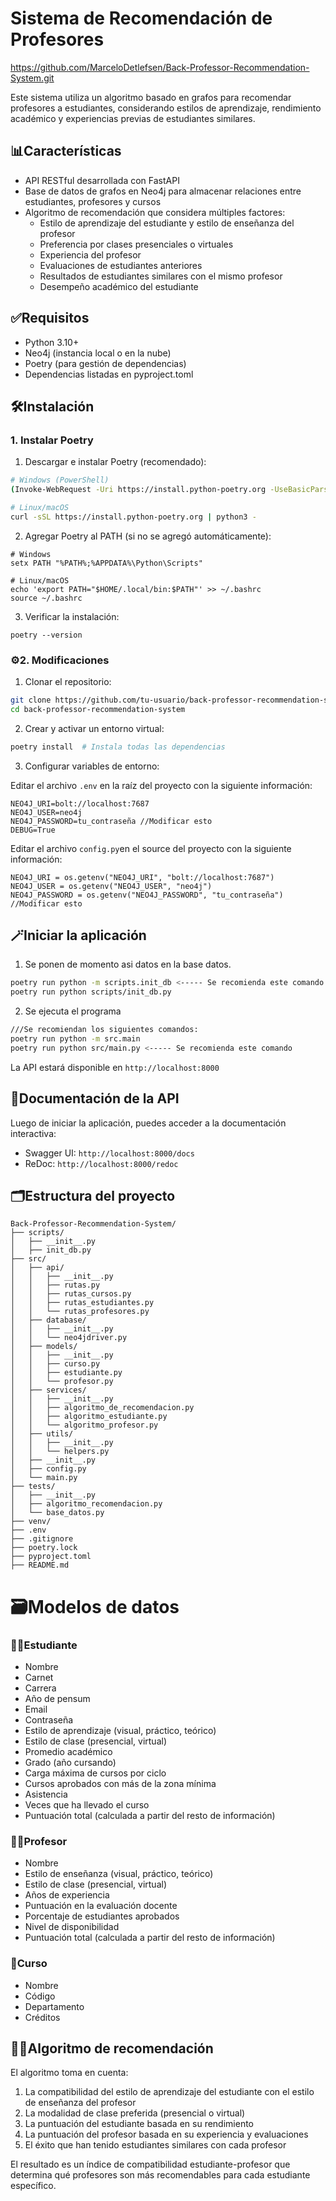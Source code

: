 # Sistema de Recomendación de Profesores
https://github.com/MarceloDetlefsen/Back-Professor-Recommendation-System.git

Este sistema utiliza un algoritmo basado en grafos para recomendar profesores a estudiantes, considerando estilos de aprendizaje, rendimiento académico y experiencias previas de estudiantes similares.

## 📊Características

- API RESTful desarrollada con FastAPI
- Base de datos de grafos en Neo4j para almacenar relaciones entre estudiantes, profesores y cursos
- Algoritmo de recomendación que considera múltiples factores:
  - Estilo de aprendizaje del estudiante y estilo de enseñanza del profesor
  - Preferencia por clases presenciales o virtuales
  - Experiencia del profesor
  - Evaluaciones de estudiantes anteriores
  - Resultados de estudiantes similares con el mismo profesor
  - Desempeño académico del estudiante

## ✅Requisitos

- Python 3.10+
- Neo4j (instancia local o en la nube)
- Poetry (para gestión de dependencias)
- Dependencias listadas en pyproject.toml

## 🛠️Instalación

### 1. Instalar Poetry

1. Descargar e instalar Poetry (recomendado):
```bash
# Windows (PowerShell)
(Invoke-WebRequest -Uri https://install.python-poetry.org -UseBasicParsing).Content | python -

# Linux/macOS
curl -sSL https://install.python-poetry.org | python3 -
```

2. Agregar Poetry al PATH (si no se agregó automáticamente):
```
# Windows
setx PATH "%PATH%;%APPDATA%\Python\Scripts"

# Linux/macOS
echo 'export PATH="$HOME/.local/bin:$PATH"' >> ~/.bashrc
source ~/.bashrc
```

3. Verificar la instalación:
```
poetry --version
```

### ⚙️2. Modificaciones

1. Clonar el repositorio:
```bash
git clone https://github.com/tu-usuario/back-professor-recommendation-system.git
cd back-professor-recommendation-system
```

2. Crear y activar un entorno virtual:
```bash
poetry install  # Instala todas las dependencias
```

3. Configurar variables de entorno:

Editar el archivo `.env` en la raíz del proyecto con la siguiente información:
   ```
   NEO4J_URI=bolt://localhost:7687
   NEO4J_USER=neo4j
   NEO4J_PASSWORD=tu_contraseña //Modificar esto
   DEBUG=True
   ```

Editar el archivo `config.py`en el source del proyecto con la siguiente información:
   ```
  NEO4J_URI = os.getenv("NEO4J_URI", "bolt://localhost:7687")
  NEO4J_USER = os.getenv("NEO4J_USER", "neo4j")
  NEO4J_PASSWORD = os.getenv("NEO4J_PASSWORD", "tu_contraseña") //Modificar esto
  ```

## 🪄Iniciar la aplicación

1. Se ponen de momento asi datos en la base datos.
```bash
poetry run python -m scripts.init_db <----- Se recomienda este comando
poetry run python scripts/init_db.py 
```

2. Se ejecuta el programa
```bash
///Se recomiendan los siguientes comandos:
poetry run python -m src.main
poetry run python src/main.py <----- Se recomienda este comando
```

La API estará disponible en `http://localhost:8000`

## 📄Documentación de la API

Luego de iniciar la aplicación, puedes acceder a la documentación interactiva:

- Swagger UI: `http://localhost:8000/docs`
- ReDoc: `http://localhost:8000/redoc`

## 🗂️Estructura del proyecto

```
Back-Professor-Recommendation-System/
├── scripts/
│   ├── __init__.py
│   ├── init_db.py
├── src/
│   ├── api/
│   │   ├── __init__.py
│   │   ├── rutas.py
│   │   ├── rutas_cursos.py
│   │   ├── rutas_estudiantes.py
│   │   └── rutas_profesores.py
│   ├── database/
│   │   ├── __init__.py
│   │   └── neo4jdriver.py
│   ├── models/
│   │   ├── __init__.py
│   │   ├── curso.py
│   │   ├── estudiante.py
│   │   └── profesor.py
│   ├── services/
│   │   ├── __init__.py
│   │   ├── algoritmo_de_recomendacion.py
│   │   ├── algoritmo_estudiante.py
│   │   └── algoritmo_profesor.py
│   ├── utils/
│   │   ├── __init__.py
│   │   └── helpers.py
│   ├── __init__.py
│   ├── config.py
│   └── main.py
├── tests/
│   ├── __init__.py
│   ├── algoritmo_recomendacion.py
│   └── base_datos.py
├── venv/
├── .env
├── .gitignore
├── poetry.lock
├── pyproject.toml
├── README.md
```

# 🗃️Modelos de datos

### 🧑‍🎓Estudiante
- Nombre
- Carnet
- Carrera
- Año de pensum
- Email
- Contraseña
- Estilo de aprendizaje (visual, práctico, teórico)
- Estilo de clase (presencial, virtual)
- Promedio académico
- Grado (año cursando)
- Carga máxima de cursos por ciclo
- Cursos aprobados con más de la zona mínima
- Asistencia
- Veces que ha llevado el curso
- Puntuación total (calculada a partir del resto de información)

### 🧑‍🏫Profesor
- Nombre
- Estilo de enseñanza (visual, práctico, teórico)
- Estilo de clase (presencial, virtual)
- Años de experiencia
- Puntuación en la evaluación docente
- Porcentaje de estudiantes aprobados
- Nivel de disponibilidad
- Puntuación total (calculada a partir del resto de información)

### 📒Curso
- Nombre
- Código
- Departamento
- Créditos

## 🧠🔁Algoritmo de recomendación

El algoritmo toma en cuenta:
1. La compatibilidad del estilo de aprendizaje del estudiante con el estilo de enseñanza del profesor
2. La modalidad de clase preferida (presencial o virtual)
3. La puntuación del estudiante basada en su rendimiento
4. La puntuación del profesor basada en su experiencia y evaluaciones
5. El éxito que han tenido estudiantes similares con cada profesor

El resultado es un índice de compatibilidad estudiante-profesor que determina qué profesores son más recomendables para cada estudiante específico.
